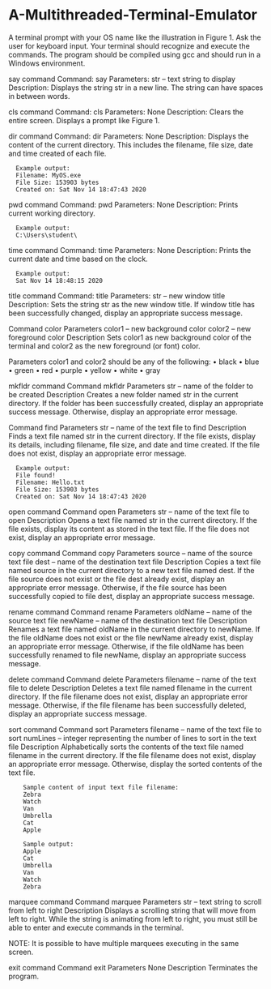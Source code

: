 # A-Multithreaded-Terminal-Emulator
A terminal prompt with your OS name like the illustration in  Figure 1. Ask the 
user for keyboard input. Your terminal should  recognize and execute the commands. 
The program should be compiled using gcc and should run in a Windows environment. 

say command 
Command: say <str> 
Parameters: str – text string to display 
Description: Displays the string str in a new line. The string can have spaces in 
between words. 
  
cls command 
Command: cls 
Parameters: None 
Description: Clears the entire screen. Displays a prompt like Figure 1. 
  
dir command 
Command: dir 
Parameters: None 
Description: Displays the content of the current directory. This includes the 
filename, file size, date and time created of each file. 
 
      Example output: 
      Filename: MyOS.exe 
      File Size: 153903 bytes 
      Created on: Sat Nov 14 18:47:43 2020 
pwd command 
Command: pwd 
Parameters: None 
Description: Prints current working directory. 
 
      Example output:  
      C:\Users\student\ 
  
time command 
Command: time 
Parameters: None 
Description: Prints the current date and time based on the clock.  
 
      Example output: 
      Sat Nov 14 18:48:15 2020 
  
title command 
Command: title <str> 
Parameters: str – new window title 
Description: Sets the string str as the new window title. If window title has been 
successfully changed, display an appropriate success message.  
  
Command color <color1> <color2> 
Parameters color1 – new background color 
color2 – new foreground color 
Description Sets color1 as new background color of the terminal and color2 as 
the new foreground (or font) color. 
 
Parameters color1 and color2 should be any of the following: 
• black 
• blue 
• green 
• red 
• purple 
• yellow 
• white 
• gray 
  
mkfldr command 
Command mkfldr <str> 
Parameters str – name of the folder to be created 
Description Creates a new folder named str in the current directory. If the 
folder has been successfully created, display an appropriate 
success message. Otherwise, display an appropriate error message. 
 
  
Command find <str> 
Parameters str – name of the text file to find 
Description Finds a text file named str in the current directory. If the file exists, 
display its details, including filename, file size, and date and time 
created. If the file does not exist, display an appropriate error 
message. 
 
      Example output: 
      File found! 
      Filename: Hello.txt 
      File Size: 153903 bytes 
      Created on: Sat Nov 14 18:47:43 2020 

  
open command 
Command open <str> 
Parameters str – name of the text file to open 
Description Opens a text file named str in the current directory. If the file 
exists, display its content as stored in the text file. If the file does 
not exist, display an appropriate error message. 
  
  
copy command 
Command copy <source> <dest> 
Parameters source – name of the source text file 
dest – name of the destination text file 
Description Copies a text file named source in the current directory to a new 
text file named dest. If the file source does not exist or the file dest 
already exist, display an appropriate error message. Otherwise, if 
the file source has been successfully copied to file dest, display an 
appropriate success message. 
  
  
rename command 
Command rename <oldName> <newName> 
Parameters oldName – name of the source text file 
newName – name of the destination text file 
Description Renames a text file named oldName in the current directory to 
newName. If the file oldName does not exist or the file newName already 
exist, display an appropriate error message. Otherwise, if the file 
oldName has been successfully renamed to file newName, display an 
appropriate success message. 
  
  
delete command 
Command delete <filename> 
Parameters filename – name of the text file to delete 
Description Deletes a text file named filename in the current directory. If the 
file filename does not exist, display an appropriate error message. 
Otherwise, if the file filename has been successfully deleted, 
display an appropriate success message. 
  
  
sort command 
Command sort <filename> <numLines> 
Parameters filename – name of the text file to sort 
numLines – integer representing the number of lines to sort in the 
text file 
Description Alphabetically sorts the contents of the text file named filename in 
the current directory. If the file filename does not exist, display an 
appropriate error message. Otherwise, display the sorted contents 
of the text file. 
 
        Sample content of input text file filename: 
        Zebra 
        Watch 
        Van 
        Umbrella 
        Cat 
        Apple 

        Sample output: 
        Apple 
        Cat 
        Umbrella 
        Van 
        Watch  
        Zebra 
  
  
marquee command 
Command marquee <str> 
Parameters str – text string to scroll from left to right 
Description Displays a scrolling string that will move from left to right. While 
the string is animating from left to right, you must still be able to 
enter and execute commands in the terminal.  
 
NOTE: It is possible to have multiple marquees executing in the 
same screen. 
  
  
exit command 
Command exit 
Parameters None 
Description Terminates the program.
